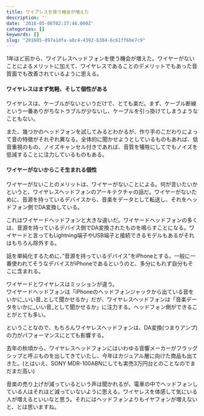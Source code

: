 ```yaml
---
title: ワイアレスを使う機会が増えた
description: ''
date: '2016-05-06T02:37:46.000Z'
categories: []
keywords: []
slug: "201605-897a1dfa-a8c4-4392-b384-6c61ff6be7c9"
---
```

1年ほど前から、ワイアレスヘッドフォンを使う機会が増えた。ワイヤーがないことによるメリットに加えて、ワイヤレスであることのデメリットでもあった音質面でも改善されているように思える。

#### ワイヤレスはまず気軽、そして個性がある

ワイヤレスは、ケーブルがないというだけで、とても楽だ。まず、ケーブル断線という一番ありがちなトラブルが少ないし、ケーブルを引っ掛けてしまうようなこともない。

また、幾つかのヘッドフォンを試してみるとわかるが、作り手のこだわりによって音の特徴がそれぞれ異なる。全体的に聞かせようとしているものもあれば、低音重視のもの、ノイズキャンセル付きであれば、音質を犠牲にしてでもノイズを低減することに注力しているものもある。

#### ワイヤーがないからこそ生まれる個性

ワイヤーがないことのメリットは、ワイヤーがないことによる。何が言いたいかというと、ワイヤレスヘッドフォンのアーキテクチャの話だ。ワイヤーがないために、音源を持っているデバイスから、音楽をデータとして転送し、それをヘッドフォン側でDA変換している。

これはワイヤードヘッドフォンと大きな違いだ。ワイヤードヘッドフォンの多くは、音源を持っているデバイス側でDA変換されたものを鳴らすことになる。ワイヤードと言ってもLightning端子やUSB端子と接続できるモデルもあるがそれはもちろん除外する。

話を単純化するために、”音源を持っているデバイス”をiPhoneとする。一般に一番使われてそうなデバイスがiPhoneであるというのと、多分にもれず自分もそこに含まれる。

ワイヤードとワイヤレスはミッションが違う。  
ワイヤードヘッドフォンは「iPhoneのヘッドフォンジャックから出ている音をいかに_いい音_として聞かせるか」だが、ワイヤレスヘッドフォンは「音楽データをいかに_いい音_として聞かせるか」に注力する。ヘッドフォン側ができることがとても多い。

ということなので、もちろんワイヤレスヘッドフォンは、DA変換(つまりアンプ)の力がパフォーマンスにとても影響する。

去年の秋頃から、ワイヤレスヘッドフォンにはいわゆる音響メーカーがフラッグシップと呼ぶものを出してきていたし、今年はカジュアル層に向けた商品も出てきた。(とはいえ、SONY MDR-100ABNにしても実売3万円台とのことなのでまだまだ高い)

音楽の売り上げが減っているという声は聞かれるが、電車の中でヘッドフォンしている人はそれほど減っていないように思える。ワイヤレスを体感して気にいる人が増えるといいなと思う。それにはヘッドフォンよりもイヤフォンが増えないと、とは思いますね。